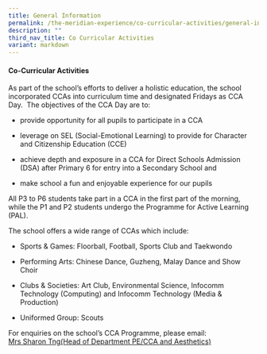 ```yaml
---
title: General Information
permalink: /the-meridian-experience/co-curricular-activities/general-information/
description: ""
third_nav_title: Co Curricular Activities
variant: markdown
---
```

#### Co-Curricular Activities

As part of the school’s efforts to deliver a holistic education, the school incorporated CCAs into curriculum time and designated Fridays as CCA Day.&nbsp; The objectives of the CCA Day are to:&nbsp;

*   provide opportunity for all pupils to participate in a CCA  
    
*   leverage on SEL (Social-Emotional Learning) to provide for Character and Citizenship Education (CCE)  
    
*   achieve depth and exposure in a CCA for Direct Schools Admission (DSA) after Primary 6 for entry into a Secondary School and  
    
*   make school a fun and enjoyable experience for our pupils

All P3 to P6 students take part in a CCA in the first part of the morning, while the P1 and P2 students undergo the Programme for Active Learning (PAL).

The school offers a wide range of CCAs which include:

*   Sports &amp; Games: Floorball, Football, Sports Club and Taekwondo  
    
*   Performing Arts: Chinese Dance, Guzheng, Malay Dance and Show Choir  
    
*   Clubs &amp; Societies: Art Club, Environmental Science, Infocomm Technology (Computing) and Infocomm Technology (Media &amp; Production)  
    
*   Uniformed Group: Scouts

<p style="margin-bottom:0; margin-top:0;">For enquiries on the school’s CCA Programme, please email:</p>
<a href="mailto:ng_ye_chin_sharon@moe.edu.sg">Mrs Sharon Tng(Head of Department  PE/CCA and Aesthetics)</a>